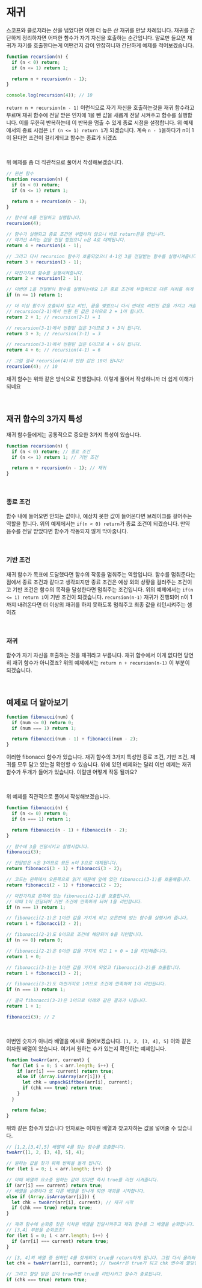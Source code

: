 # 재귀

스코프와 클로저라는 산을 넘었다면 이젠 더 높은 산 재귀를 만날 차례입니다. 재귀를 간단하게 정리하자면 어떠한 함수가 자기 자신을 호출하는 순간입니다. 말로만 들으면 재귀가 자기를 호출한다는게 어떤건지 감이 안잡히니까 간단하게 예제를 적어보겠습니다.

```jsx
function recursion(n) {
  if (n < 0) return;
  if (n <= 1) return 1;

  return n + recursion(n - 1);
}

console.log(recursion(4)); // 10
```

`return n + recursion(n - 1)` 이런식으로 자기 자신을 호출하는것을 재귀 함수라고 부르며 재귀 함수에 전달 받은 인자에 1을 뺀 값을 새롭게 전달 시켜주고 함수를 실행합니다. 이를 무한히 반복하는데 이 반복을 멈출 수 있게 종료 시점을 설정합니다. 위 예제에서의 종료 시점은 `if (n <= 1) return 1`가 되겠습니다. 계속 `n - 1`을하다가 n이 1이 된다면 조건이 걸리게되고 함수는 종료가 되겠죠

<br />
 
위 예제를 좀 더 직관적으로 풀어서 작성해보겠습니다.

```jsx
// 원본 함수
function recursion(n) {
  if (n < 0) return;
  if (n <= 1) return 1;

  return n + recursion(n - 1);
}

// 함수에 4를 전달하고 실행합니다.
recursion(4);

// 함수가 실행되고 종료 조건엔 부합하지 않으니 바로 return문을 만납니다.
// 여기선 4라는 값을 전달 받았으니 n은 4로 대체됩니다.
return 4 + recursion(4 - 1);

// 그리고 다시 recursion 함수가 호출되었으니 4-1인 3을 전달받는 함수를 실행시켜줍니다.
return 3 + recursion(3 - 1);

// 마찬가지로 함수를 실행시켜줍니다.
return 2 + recursion(2 - 1);

// 이번엔 1을 전달받아 함수를 실행하는데요 1은 종료 조건에 부합하므로 다른 처리를 하게 됩니다.
if (n <= 1) return 1;

// 더 이상 함수가 호출되지 않고 리턴, 끝을 맺었으니 다시 반대로 리턴된 값을 가지고 거슬러 올라갑니다.
// recursion(2-1)에서 반환 된 값은 1이므로 2 + 1이 됩니다.
return 2 + 1; // recursion(2-1) = 1

// recursion(3-1)에서 반환된 값은 3이므로 3 + 3이 됩니다.
return 3 + 3; // recursion(3-1) = 3

// recursion(3-1)에서 반환된 값은 6이므로 4 + 6이 됩니다.
return 4 + 6; // recursion(4-1) = 6

// 그럼 결국 recursion(4)의 반환 값은 10이 됩니다!
recursion(4); // 10
```

재귀 함수는 위와 같은 방식으로 진행됩니다. 이렇게 풀어서 작성하니까 더 쉽게 이해가 되네요

<br />
 
## 재귀 함수의 3가지 특성

재귀 함수들에게는 공통적으로 중요한 3가지 특성이 있습니다.

```jsx
function recursion(n) {
  if (n < 0) return; // 종료 조건
  if (n <= 1) return 1; // 기반 조건

  return n + recursion(n - 1); // 재귀
}
```

<br />
 
### 종료 조건

함수 내에 들어오면 안되는 값이나, 예상치 못한 값이 들어온다면 브레이크를 걸어주는 역할을 합니다. 위의 예제에서는 `if(n < 0) return`가 종료 조건이 되겠습니다. 만약 음수를 전달 받았다면 함수가 작동되지 않게 막아줍니다.

<br />
 
### 기반 조건

재귀 함수가 목표에 도달했다면 함수의 작동을 멈춰주는 역할입니다. 함수를 멈춰준다는 점에서 종료 조건과 같다고 생각되지만 종료 조건은 예상 외의 상황을 걸러주는 조건이고 기반 조건은 함수의 목적을 달성한다면 멈춰주는 조건입니다. 위의 예제에서는 `if(n <= 1) return 1`이 기반 조건이 되겠습니다. `recursion(n-1)` 재귀가 진행되어 n이 1까지 내려온다면 더 이상의 재귀를 하지 못하도록 멈춰주고 최종 값을 리턴시켜주는 셈이죠

<br />
 
### 재귀

함수가 자기 자신을 호출하는 것을 재귀라고 부릅니다. 재귀 함수에서 이게 없다면 당연히 재귀 함수가 아니겠죠? 위의 예제에서는 `return n + recursion(n-1)` 이 부분이 되겠습니다.

<br />
 
## 예제로 더 알아보기

```jsx
function fibonacci(num) {
  if (num <= 0) return 0;
  if (num === 1) return 1;

  return fibonacci(num - 1) + fibonacci(num - 2);
}
```

이러한 fibonacci 함수가 있습니다. 재귀 함수의 3가지 특성인 종료 조건, 기반 조건, 재귀를 모두 담고 있는걸 확인할 수 있습니다. 위에 있던 예제와는 달리 이번 예제는 재귀 함수가 두개가 들어가 있습니다. 이럴땐 어떻게 작동 될까요?

<br />
 
위 예제를 직관적으로 풀어서 작성해보겠습니다.

```jsx
function fibonacci(n) {
  if (n <= 0) return 0;
  if (n === 1) return 1;

  return fibonacci(n - 1) + fibonacci(n - 2);
}

// 함수에 3을 전달시키고 실행시킵니다.
fibonacci(3);

// 전달받은 n은 3이므로 모든 n이 3으로 대체됩니다.
return fibonacci(3 - 1) + fibonacci(3 - 2);

// 코드는 왼쪽에서 오른쪽으로 읽기 때문에 앞에 있던 fibonacci(3-1)를 호출해줍니다.
return fibonacci(2 - 1) + fibonacci(2 - 2);

// 마찬가지로 왼쪽에 있는 fibonacci(2-1)를 호출합니다.
// 이때 1이 전달되어 기반 조건에 만족하게 되어 1을 리턴합니다.
if (n === 1) return 1;

// fibonacci(2-1)은 1이란 값을 가지게 되고 오른편에 있는 함수를 실행시켜 줍니다.
return 1 + fibonacci(2 - 2);

// fibonacci(2-2)도 0이므로 조건에 해당되어 0을 리턴합니다.
if (n <= 0) return 0;

// fibonacci(2-2)은 0이란 값을 가지게 되고 1 + 0 = 1을 리턴해줍니다.
return 1 + 0;

// fibonacci(3-1)는 1이란 값을 가지게 되었고 fibonacci(3-2)를 호출합니다.
return 1 + fibonacci(3 - 2);

// fibonacci(3-2)도 마찬가지로 1이므로 조건에 만족하여 1이 리턴됩니다.
if (n === 1) return 1;

// 결국 fibonacci(3-2)은 1이므로 아래와 같은 결과가 나옵니다.
return 1 + 1;

fibonacci(3); // 2
```

<br />
 
이번엔 숫자가 아니라 배열을 예시로 들어보겠습니다. `[1, 2, [3, 4], 5]` 이와 같은 이차원 배열이 있습니다. 여기서 원하는 수가 있는지 확인하는 예제입니다.

```jsx
function twoArr(arr, current) {
  for (let i = 0; i < arr.length; i++) {
    if (arr[i] === current) return true;
    else if (Array.isArray(arr[i])) {
      let chk = unpackGiftbox(arr[i], current);
      if (chk === true) return true;
    }
  }

  return false;
}
```

위와 같은 함수가 있습니다 인자로는 이차원 배열과 찾고자하는 값을 넣어줄 수 있습니다.

```jsx
// [1,2,[3,4],5] 배열에 4를 찾는 함수를 호출합니다.
twoArr([1, 2, [3, 4], 5], 4);

// 원하는 값을 찾기 위해 반복을 돌게 됩니다.
for (let i = 0; i < arr.length; i++) {}

// 이때 배열의 요소중 원하는 값이 있다면 즉시 true를 리턴 시켜줍니다.
if (arr[i] === current) return true;
// 배열을 순회하다 또 다른 배열을 만나게 되면 재귀를 시작합니다.
else if (Array.isArray(arr[i])) {
  let chk = twoArr(arr[i], current); // 재귀 시작
  if (chk === true) return true;
}

// 재귀 함수에 순회중 찾은 이차원 배열을 전달시켜주고 재귀 함수를 그 배열을 순회합니다.
// [3,4] 부분을 순회겠죠?
for (let i = 0; i < arr.length; i++) {
  if (arr[i] === current) return true;
}

// [3, 4]의 배열 중 원하던 4를 찾게되어 true를 return하게 됩니다. 그럼 다시 올라와서
let chk = twoArr(arr[i], current); // twoArr은 true가 되고 chk 변수에 할당됩니다.

// 그리고 할당 받은 값이 true라면 true를 리턴시키고 함수가 종료됩니다.
if (chk === true) return true;
```
